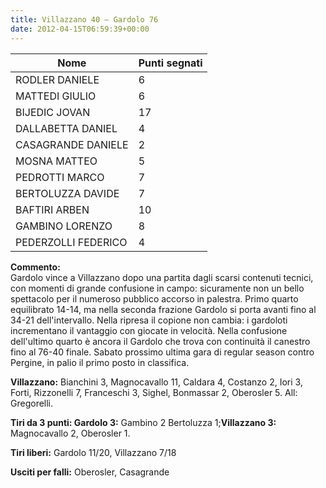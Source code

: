 ```yaml
---
title: Villazzano 40 – Gardolo 76
date: 2012-04-15T06:59:39+00:00
---
```

| **Nome** | **Punti segnati** |
| -------- | ----------------- |
| RODLER DANIELE | 6 |
| MATTEDI GIULIO | 6 |
| BIJEDIC JOVAN | 17 |
| DALLABETTA DANIEL | 4 |
| CASAGRANDE DANIELE | 2 |
| MOSNA MATTEO | 5 |
| PEDROTTI MARCO | 7 |
| BERTOLUZZA DAVIDE | 7 |
| BAFTIRI ARBEN | 10 |
| GAMBINO LORENZO | 8 |
| PEDERZOLLI FEDERICO | 4 |

**Commento:**  
Gardolo vince a Villazzano dopo una partita dagli scarsi contenuti tecnici, con momenti di grande confusione in campo: sicuramente non un bello spettacolo per il numeroso pubblico accorso in palestra. Primo quarto equilibrato 14-14, ma nella seconda frazione Gardolo si porta avanti fino al 34-21 dell'intervallo. Nella ripresa il copione non cambia: i gardoloti incrementano il vantaggio con giocate in velocità. Nella confusione dell'ultimo quarto è ancora il Gardolo che trova con continuità il canestro fino al 76-40 finale. Sabato prossimo ultima gara di regular season contro Pergine, in palio il primo posto in classifica.

**Villazzano:** Bianchini 3, Magnocavallo 11, Caldara 4, Costanzo 2, Iori 3, Forti, Rizzonelli 7, Franceschi 3, Sighel, Bonmassar 2, Oberosler 5. All: Gregorelli.

**Tiri da 3 punti: Gardolo 3:** Gambino 2 Bertoluzza 1;**Villazzano 3:** Magnocavallo 2, Oberosler 1.

**Tiri liberi:** Gardolo 11/20, Villazzano 7/18

**Usciti per falli:** Oberosler, Casagrande